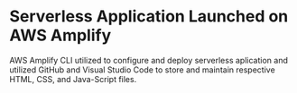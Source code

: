 # Serverless Application Launched on AWS Amplify

AWS Amplify CLI utilized to configure and deploy serverless aplication and utilized GitHub and Visual Studio Code to store and maintain respective HTML, CSS, and Java-Script files. 
